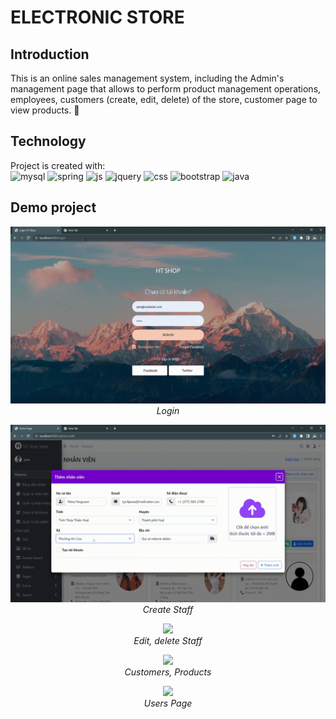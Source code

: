 # ELECTRONIC STORE

## Introduction

This is an online sales management
system, including the Admin's management page that
allows to perform product management operations,
employees, customers (create, edit, delete) of the store,
customer page to view products. 💖

## Technology
Project is created with:<br/>
![mysql](https://skillicons.dev/icons?i=mysql)
![spring](https://skillicons.dev/icons?i=spring)
![js](https://skillicons.dev/icons?i=js)
![jquery](https://skillicons.dev/icons?i=jquery)
![css](https://skillicons.dev/icons?i=css)
![bootstrap](https://skillicons.dev/icons?i=bootstrap)
![java](https://skillicons.dev/icons?i=java)


## Demo project


<p align="center">
  <img src="demo/electronic1.gif" width=600><br/>
  <i>Login </i>
</p>
<p align="center">
  <img src="demo/electronic2.gif" width=600><br/>
  <i>Create Staff</i>
</p>
<p align="center">
  <img src="demo/electronic3.gif" width=600><br/>
  <i>Edit, delete Staff</i>
</p>
<p align="center">
  <img src="demo/electronic4.gif" width=600><br/>
  <i>Customers, Products</i>
</p>
<p align="center">
  <img src="demo/electronic5.gif" width=600><br/>
  <i>Users Page</i>
</p>



